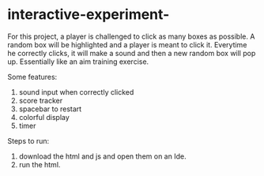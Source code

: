 # interactive-experiment-



For this project, a player is challenged to click as many boxes as possible. A random box will be highlighted and a player is meant to click it. Everytime he correctly clicks, it will make a sound and then a new random box will pop up. Essentially like an aim training exercise. 

Some features:
1. sound input when correctly clicked
2. score tracker
3. spacebar to restart
4. colorful display
5. timer


Steps to run:

1. download the html and js and open them on an Ide.
2. run the html.
